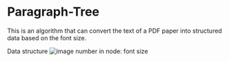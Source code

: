 # Paragraph-Tree
This is an algorithm that can convert the text of a PDF paper into structured data based on the font size. 

Data structure
![image](https://github.com/yuanhuang0825/Paragraph-Tree/assets/50388807/0a9356d5-bb12-43f5-aba0-6f027b6331d3)
number in node: font size
